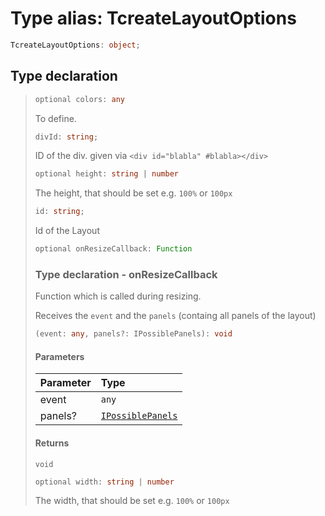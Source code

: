 # Type alias: TcreateLayoutOptions

```ts
TcreateLayoutOptions: object;
```

## Type declaration

> ```ts
> optional colors: any
> ```
>
> To define.
>
> ```ts
> divId: string;
> ```
>
> ID of the div. given via `<div id="blabla" #blabla></div>`
>
> ```ts
> optional height: string | number
> ```
>
> The height, that should be set e.g. `100%` or `100px`
>
> ```ts
> id: string;
> ```
>
> Id of the Layout
>
> ```ts
> optional onResizeCallback: Function
> ```
>
> ### Type declaration - onResizeCallback
>
> Function which is called during resizing.
>
> Receives the `event` and the `panels` (containg all panels of the layout)
>
> ```ts
> (event: any, panels?: IPossiblePanels): void
> ```
>
> #### Parameters
>
> | Parameter | Type                                                                          |
> | :-------- | :---------------------------------------------------------------------------- |
> | event     | `any`                                                                         |
> | panels?   | [`IPossiblePanels`](../namespaces/layout/types/type-alias.IPossiblePanels.md) |
>
> #### Returns
>
> `void`
>
> ```ts
> optional width: string | number
> ```
>
> The width, that should be set e.g. `100%` or `100px`
